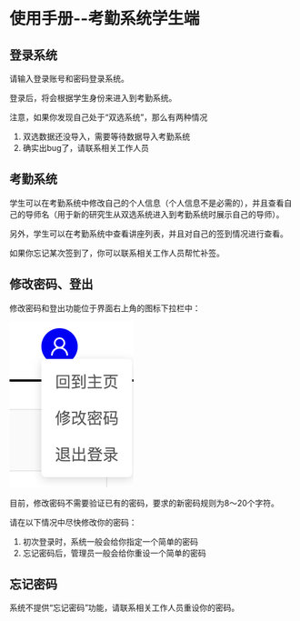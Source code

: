 # 使用手册--考勤系统学生端

## 登录系统
请输入登录账号和密码登录系统。

登录后，将会根据学生身份来进入到考勤系统。

注意，如果你发现自己处于“双选系统”，那么有两种情况
1. 双选数据还没导入，需要等待数据导入考勤系统
2. 确实出bug了，请联系相关工作人员

## 考勤系统

学生可以在考勤系统中修改自己的个人信息（个人信息不是必需的），并且查看自己的导师名（用于新的研究生从双选系统进入到考勤系统时展示自己的导师）。

另外，学生可以在考勤系统中查看讲座列表，并且对自己的签到情况进行查看。

如果你忘记某次签到了，你可以联系相关工作人员帮忙补签。

## 修改密码、登出

修改密码和登出功能位于界面右上角的图标下拉栏中：

![](imgs/3.png)

目前，修改密码不需要验证已有的密码，要求的新密码规则为8～20个字符。

请在以下情况中尽快修改你的密码：
1. 初次登录时，系统一般会给你指定一个简单的密码
2. 忘记密码后，管理员一般会给你重设一个简单的密码

## 忘记密码

系统不提供“忘记密码”功能，请联系相关工作人员重设你的密码。